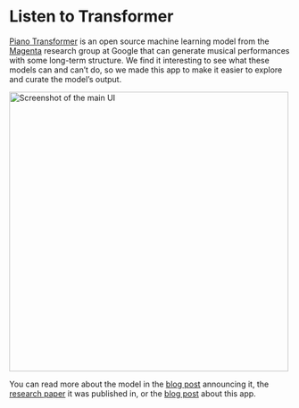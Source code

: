 Listen to Transformer
====================
[Piano Transformer](https://magenta.tensorflow.org/piano-transformer) is an open source machine learning model from the [Magenta](https://magenta.tensorflow.org/) research group at Google that can generate musical performances with some long-term structure. We find it interesting to see what these models can and can’t do, so we made this app to make it easier to explore and curate the model’s output.

<img width="500" alt="Screenshot of the main UI" src="https://user-images.githubusercontent.com/1369170/74384431-11659000-4da6-11ea-998e-36629cc490e7.png">

You can read more about the model in the [blog post](https://magenta.tensorflow.org/music-transformer) announcing it, the [research paper](https://arxiv.org/abs/1809.04281) it was published in, or the [blog post](https://magenta.tensorflow.org/listen-to-transformer) about this app.
